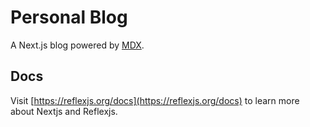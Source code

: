 # Personal Blog

A Next.js blog powered by [MDX](https://mdxjs.com).

## Docs

Visit [https://reflexjs.org/docs](https://reflexjs.org/docs) to learn more about Nextjs and Reflexjs.
